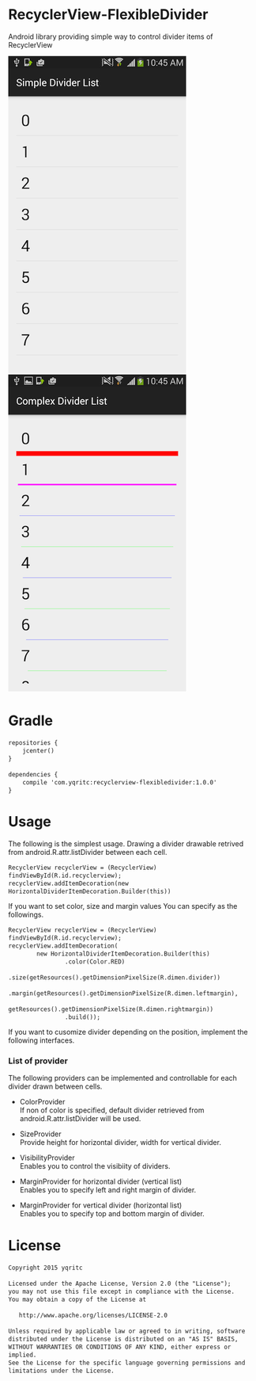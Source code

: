 # RecyclerView-FlexibleDivider
Android library providing simple way to control divider items of RecyclerView

 ![Simple Divider](/sample/sample1.png) ![Complex Divider](/sample/sample2.png) 

# Gradle
```
repositories {
    jcenter()
}

dependencies {
    compile 'com.yqritc:recyclerview-flexibledivider:1.0.0'
}
```

# Usage

The following is the simplest usage.
Drawing a divider drawable retrived from android.R.attr.listDivider between each cell.
```
RecyclerView recyclerView = (RecyclerView) findViewById(R.id.recyclerview);
recyclerView.addItemDecoration(new HorizontalDividerItemDecoration.Builder(this))
```

If you want to set color, size and margin values 
You can specify as the followings.
```
RecyclerView recyclerView = (RecyclerView) findViewById(R.id.recyclerview);
recyclerView.addItemDecoration(
        new HorizontalDividerItemDecoration.Builder(this)
                .color(Color.RED)
                .size(getResources().getDimensionPixelSize(R.dimen.divider))
                .margin(getResources().getDimensionPixelSize(R.dimen.leftmargin),
                        getResources().getDimensionPixelSize(R.dimen.rightmargin))
                .build());
```

If you want to cusomize divider depending on the position, implement the following interfaces.

### List of provider
The following providers can be implemented and controllable for each divider drawn between cells.

- ColorProvider  
If non of color is specified, default divider retrieved from android.R.attr.listDivider will be used.

- SizeProvider  
Provide height for horizontal divider, width for vertical divider.

- VisibilityProvider  
Enables you to control the visibiity of dividers.

- MarginProvider for horizontal divider (vertical list)  
Enables you to specify left and right margin of divider.

- MarginProvider for vertical divider (horizontal list)  
Enables you to specify top and bottom margin of divider.


# License
```
Copyright 2015 yqritc

Licensed under the Apache License, Version 2.0 (the "License");
you may not use this file except in compliance with the License.
You may obtain a copy of the License at

   http://www.apache.org/licenses/LICENSE-2.0

Unless required by applicable law or agreed to in writing, software
distributed under the License is distributed on an "AS IS" BASIS,
WITHOUT WARRANTIES OR CONDITIONS OF ANY KIND, either express or implied.
See the License for the specific language governing permissions and
limitations under the License.
```
